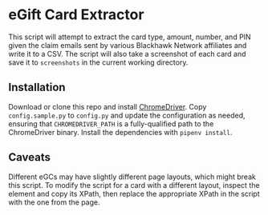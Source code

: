 # eGift Card Extractor

This script will attempt to extract the card type, amount, number, and PIN
given the claim emails sent by various Blackhawk Network affiliates and write
it to a CSV. The script will also take a screenshot of each card and save it
to `screenshots` in the current working directory.

## Installation

Download or clone this repo and install [ChromeDriver](https://sites.google.com/a/chromium.org/chromedriver/).
Copy `config.sample.py` to `config.py` and update the configuration as needed,
ensuring that `CHROMEDRIVER_PATH` is a fully-qualified path to the ChromeDriver
binary. Install the dependencies with `pipenv install`.

## Caveats

Different eGCs may have slightly different page layouts, which might break
this script. To modify the script for a card with a different layout, inspect
the element and copy its XPath, then replace the appropriate XPath in the
script with the one from the page.

